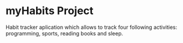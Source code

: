 # myHabits Project

Habit tracker aplication which allows to track four following activities: programming, sports, reading books and sleep.
